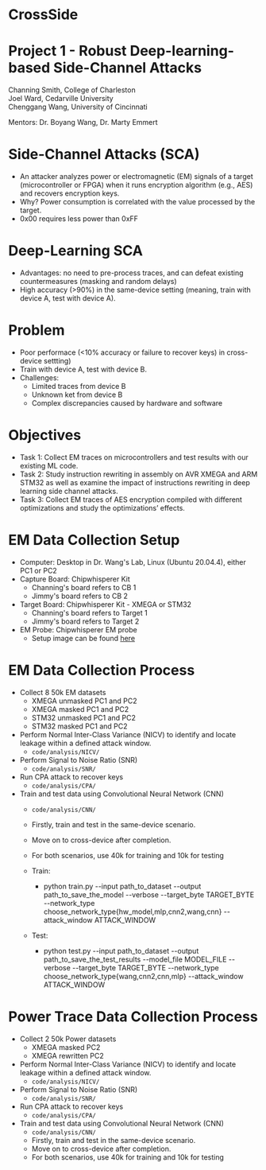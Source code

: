 # CrossSide
# Project 1 - Robust Deep-learning-based Side-Channel Attacks
Channing Smith, College of Charleston <br />
Joel Ward, Cedarville University <br />
Chenggang Wang, University of Cincinnati <br />

Mentors: Dr. Boyang Wang, Dr. Marty Emmert

# Side-Channel Attacks (SCA)
* An attacker analyzes power or electromagnetic (EM) signals of a target (microcontroller or FPGA) when it runs encryption algorithm (e.g., AES) and recovers encryption keys.
* Why? Power consumption is correlated with the value processed by the target.
* 0x00 requires less power than 0xFF

# Deep-Learning SCA
* Advantages: no need to pre-process traces, and can defeat existing countermeasures (masking and random delays)
* High accuracy (>90%) in the same-device setting (meaning, train with device A, test with device A).

# Problem
* Poor performace (<10% accuracy or failure to recover keys) in cross-device settting) 
* Train with device A, test with device B.
* Challenges:  
  * Limited traces from device B
  * Unknown ket from device B
  * Complex discrepancies caused by hardware and software
 
 # Objectives
 * Task 1: Collect EM traces on microcontrollers and test results with our existing ML code.
 * Task 2: Study instruction rewriting in assembly on AVR XMEGA and ARM STM32 as well as examine the impact of instructions rewriting in deep learning side channel attacks.
 * Task 3: Collect EM traces of AES encryption compiled with different optimizations and study the optimizations’ effects.
 
 # EM Data Collection Setup
 * Computer: Desktop in Dr. Wang's Lab, Linux (Ubuntu 20.04.4), either PC1 or PC2
 * Capture Board: Chipwhisperer Kit
   * Channing's board refers to CB 1
   * Jimmy's board refers to CB 2
 * Target Board: Chipwhisperer Kit - XMEGA or STM32
   * Channing's board refers to Target 1
   * Jimmy's board refers to Target 2
 * EM Probe: Chipwhisperer EM probe
   * Setup image can be found [here](EM_probe_setup.png)

# EM Data Collection Process
* Collect 8 50k EM datasets
  * XMEGA unmasked PC1 and PC2
  * XMEGA masked PC1 and PC2
  * STM32 unmasked PC1 and PC2
  * STM32 masked PC1 and PC2
* Perform Normal Inter-Class Variance (NICV) to identify and locate leakage within a defined attack window.
  * ```code/analysis/NICV/```
* Perform Signal to Noise Ratio (SNR)
  * ```code/analysis/SNR/```
* Run CPA attack to recover keys
  * ```code/analysis/CPA/```
* Train and test data using Convolutional Neural Network (CNN)
  * ```code/analysis/CNN/```
  * Firstly, train and test in the same-device scenario.
  * Move on to cross-device after completion. 
  * For both scenarios, use 40k for training and 10k for testing

  * Train:
    * python train.py --input path_to_dataset --output path_to_save_the_model --verbose --target_byte TARGET_BYTE --network_type choose_network_type{hw_model,mlp,cnn2,wang,cnn} --attack_window ATTACK_WINDOW
  * Test:
    * python test.py --input path_to_dataset --output path_to_save_the_test_results --model_file MODEL_FILE --verbose --target_byte TARGET_BYTE --network_type choose_network_type{wang,cnn2,cnn,mlp} --attack_window ATTACK_WINDOW



# Power Trace Data Collection Process
* Collect 2 50k Power datasets
  * XMEGA masked PC2
  * XMEGA rewritten PC2
* Perform Normal Inter-Class Variance (NICV) to identify and locate leakage within a defined attack window.
  * ```code/analysis/NICV/```
* Perform Signal to Noise Ratio (SNR)
  * ```code/analysis/SNR/```
* Run CPA attack to recover keys
  * ```code/analysis/CPA/```
* Train and test data using Convolutional Neural Network (CNN)
  * ```code/analysis/CNN/```
  * Firstly, train and test in the same-device scenario.
  * Move on to cross-device after completion. 
  * For both scenarios, use 40k for training and 10k for testing




